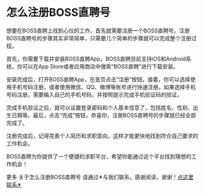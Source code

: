 # 怎么注册BOSS直聘号

想要在BOSS直聘上找到心仪的工作，首先就需要注册一个BOSS直聘号。注册BOSS直聘号的步骤其实非常简单，只需要几个简单的步骤就可以完成整个注册过程。

首先，你需要下载并安装BOSS直聘App。BOSS直聘目前支持iOS和Android系统，你可以在App Store或者应用商店中搜索“BOSS直聘”进行下载安装。

安装完成后，打开BOSS直聘App，在首页点击“注册”按钮。接着，你可以选择使用手机号码注册，或者使用微信、QQ、微博等账号进行快速注册。如果选择手机号码注册，需要输入自己的手机号码，并按照提示完成手机验证码的验证。

完成手机验证之后，就可以设置登录密码和个人基本信息了，包括姓名、性别、出生日期等。最后，点击“完成”按钮，恭喜你，注册BOSS直聘号的步骤就已经全部完成了。

注册完成后，记得完善个人简历和求职意向，这样才能更快地找到符合自己要求的工作机会。

BOSS直聘为你提供了一个便捷的求职平台，希望你能通过这个平台找到理想的工作机会！

更多 关于怎么注册BOSS直聘号 请通过✈与我们联系，感谢阅读，谢谢！[点这里联系✈](https://b.k02.cc)